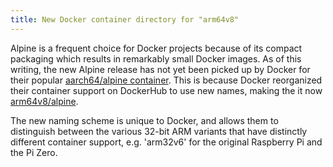 ```yaml
---
title: New Docker container directory for "arm64v8"
---
```


Alpine is a frequent choice for Docker projects because of its
compact packaging which results in remarkably small Docker
images. 
As of this writing, the new Alpine release has not yet been
picked up by Docker for their popular [aarch64/alpine container].
This is because Docker reorganized their container support on 
DockerHub to use new names, making the it now [arm64v8/alpine].

[aarch64/alpine container]:https://hub.docker.com/r/aarch64/alpine/
[arm64v8/alpine]:https://hub.docker.com/r/arm64v8/alpine/

The new naming scheme is unique to Docker, and allows them
to distinguish between the various 32-bit ARM variants that
have distinctly different container support, e.g.
'arm32v6' for the original Raspberry Pi and the Pi Zero.

